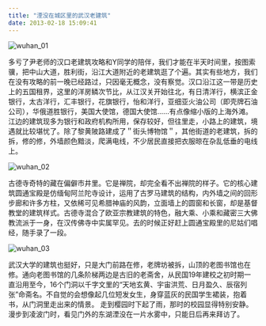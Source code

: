```yaml
---
title: "湮没在城区里的武汉老建筑"
date: 2013-02-18 15:09:41
---
```


![](../../../images/2013/wuhan_01.jpg "wuhan_01") 

多亏了尹老师的汉口老建筑攻略和Y同学的陪伴，我们才能在半天时间里，按图索骥，把中山大道，胜利街，沿江大道附近的老建筑逛了个遍。其实有些地方，我们在没有攻略的前一晚已经路过，只因毫无概念，没有察觉。汉口沿江这一带是历史上的五国租界，这里的洋房鳞次节比，从江汉关开始往北，有日清洋行，横滨正金银行，太古洋行，汇丰银行，花旗银行，怡和洋行，亚细亚火油公司（即壳牌石油公司），华俄道胜银行，美国大使馆，德国大使馆......有点像缩小版的上海外滩。江边的建筑现多为银行和政府机构所用，保存较好，但往里走，小路上的建筑，境遇就比较堪忧了。除了黎黄陂路建成了＂街头博物馆＂，其他街道的老建筑，拆的拆，修的修，外墙颜色黯淡，爬满电线，不少居民直接把衣服晾在杂乱低垂的电线上。 

![](../../../images/2013/wuhan_02.jpg "wuhan_02") 

古德寺奇特的藏在偏僻市井里。它是禅院，却完全看不出禅院的样子。它的核心建筑圆通宝殿是仿缅甸阿兰陀寺设计，运用了古罗马建筑的结构，内外墙之间的回形步廊和许多方柱，又依稀可见希腊神庙的风韵，立面墙上的圆窗和长窗，却是基督教堂的建筑样式。古德寺混合了欧亚宗教建筑的特色，融大乘、小乘和藏密三大佛教流派于一身，在汉传佛寺中实属罕见。去的时候正好赶上圆通宝殿里的尼姑们唱经，随手录了一段。 

![](../../../images/2013/wuhan_03.jpg "wuhan_03") 

武汉大学的建筑也挺好，只是大门前路在修，老牌坊被拆，山顶的老图书馆也在修。通向老图书馆的几条阶梯两边是古旧的老斋舍，从民国19年建校之初时期一直沿用至今，16个门洞以千字文里的“天地玄黄、宇宙洪荒、日月盈久、辰宿列张”命斋名。不自觉的会想像起几位短发女生，身穿蓝灰的民国学生裙装，抱着书，从门洞里走出来的情景。 走到樱园时下起了雨，那时的校园显得特别安静。漫步到凌波门时，看见门外的东湖湮没在一片水雾中，只能日后再来拜访了。